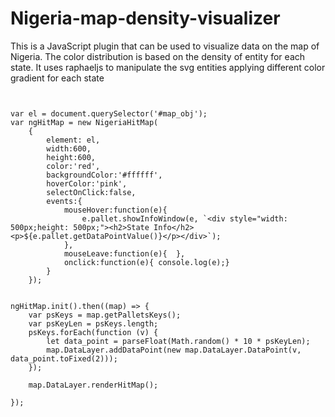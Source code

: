 # Nigeria-map-density-visualizer
This is a JavaScript plugin that can be used to visualize data on the map of Nigeria. 
The color distribution is based on the density of entity for each state. It uses raphaeljs to manipulate the svg entities applying different color gradient for each state

```


var el = document.querySelector('#map_obj');
var ngHitMap = new NigeriaHitMap(
    {
        element: el, 
        width:600,
        height:600,
        color:'red',
        backgroundColor:'#ffffff',
        hoverColor:'pink',
        selectOnClick:false,
        events:{
            mouseHover:function(e){
                e.pallet.showInfoWindow(e, `<div style="width: 500px;height: 500px;"><h2>State Info</h2><p>${e.pallet.getDataPointValue()}</p></div>`);
            },
            mouseLeave:function(e){  },
            onclick:function(e){ console.log(e);}
        }
    });


ngHitMap.init().then((map) => {
    var psKeys = map.getPalletsKeys();
    var psKeyLen = psKeys.length;
    psKeys.forEach(function (v) {
        let data_point = parseFloat(Math.random() * 10 * psKeyLen);
        map.DataLayer.addDataPoint(new map.DataLayer.DataPoint(v, data_point.toFixed(2)));
    });

    map.DataLayer.renderHitMap();

});

```
